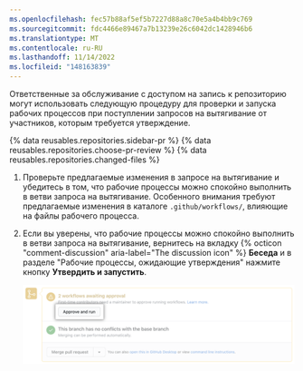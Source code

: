 ```yaml
---
ms.openlocfilehash: fec57b88af5ef5b7227d88a8c70e5a4b4bb9c769
ms.sourcegitcommit: fdc4466e89467a7b13239e26c6042dc1428946b6
ms.translationtype: MT
ms.contentlocale: ru-RU
ms.lasthandoff: 11/14/2022
ms.locfileid: "148163839"
---
```

Ответственные за обслуживание с доступом на запись к репозиторию могут использовать следующую процедуру для проверки и запуска рабочих процессов при поступлении запросов на вытягивание от участников, которым требуется утверждение.

{% data reusables.repositories.sidebar-pr %} {% data reusables.repositories.choose-pr-review %} {% data reusables.repositories.changed-files %}
1. Проверьте предлагаемые изменения в запросе на вытягивание и убедитесь в том, что рабочие процессы можно спокойно выполнить в ветви запроса на вытягивание. Особенного внимания требуют предлагаемые изменения в каталоге `.github/workflows/`, влияющие на файлы рабочего процесса.
1. Если вы уверены, что рабочие процессы можно спокойно выполнить в ветви запроса на вытягивание, вернитесь на вкладку {% octicon "comment-discussion" aria-label="The discussion icon" %} **Беседа** и в разделе "Рабочие процессы, ожидающие утверждения" нажмите кнопку **Утвердить и запустить**.

   ![Утверждение и запуск рабочих процессов](/assets/images/help/pull_requests/actions-approve-and-run-workflows-from-fork.png)